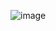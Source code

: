 ![image](https://github.com/muskan-272001/NotesApp_ASP.NET/assets/82769613/710540de-0d70-4eb4-b47a-d0539bd6e42f)
